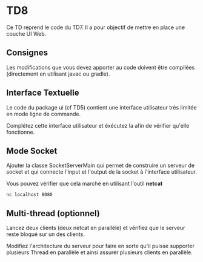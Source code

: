 # TD8

Ce TD reprend le code du TD7. Il a pour objectif de mettre en place une couche UI Web.

## Consignes

Les modifications que vous devez apporter au code doivent être compilées (directement en utilisant javac ou gradle).

## Interface Textuelle

Le code du package ui (cf TD5) contient une interface utilisateur très limitée en mode ligne de commande.

Complétez cette interface utilisateur et éxécutez la afin de vérifier qu'elle fonctionne.

## Mode Socket

Ajouter la classe SocketServerMain qui permet de construire un serveur de socket et qui connecte l'input et l'output de la socket à l'interface utilisateur.

Vous pouvez vérifier que cela marche en utilisant l'outil **netcat**

    nc localhost 8080


## Multi-thread (optionnel)

Lancez deux clients (deux netcat en parallèle) et vérifiez que le serveur reste bloqué sur un des clients.

Modifiez l'architecture du serveur pour faire en sorte qu'il puisse supporter plusieurs Thread en parallèle et ainsi assurer plusieurs clients en parallèle.


